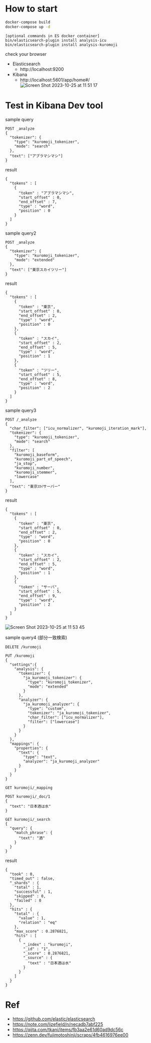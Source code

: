 # How to start
```bash
docker-compose build
docker-compose up -d
```


```
[optional commands in ES docker container]
bin/elasticsearch-plugin install analysis-icu
bin/elasticsearch-plugin install analysis-kuromoji
```

check your browser
* Elasticsearch
  * http://localhost:9200
* Kibana
  * http://localhost:5601/app/home#/
  ![Screen Shot 2023-10-25 at 11 51 17](https://github.com/Baplisca/elastic-search-sandbox/assets/65814732/030a92e1-ce54-4655-8624-355e06b1bc1e)


# Test in Kibana Dev tool
sample query
```
POST _analyze
{
  "tokenizer": {
    "type": "kuromoji_tokenizer",
    "mode": "search"
  },
  "text": ["アブラマシマシ"]
}
```
result
```
{
  "tokens" : [
    {
      "token" : "アブラマシマシ",
      "start_offset" : 0,
      "end_offset" : 7,
      "type" : "word",
      "position" : 0
    }
  ]
}
```

sample query2
```
POST _analyze
{
  "tokenizer": {
    "type": "kuromoji_tokenizer",
    "mode": "extended"
  },
  "text": ["東京スカイツリー"]
}
```

result
```
{
  "tokens" : [
    {
      "token" : "東京",
      "start_offset" : 0,
      "end_offset" : 2,
      "type" : "word",
      "position" : 0
    },
    {
      "token" : "スカイ",
      "start_offset" : 2,
      "end_offset" : 5,
      "type" : "word",
      "position" : 1
    },
    {
      "token" : "ツリー",
      "start_offset" : 5,
      "end_offset" : 8,
      "type" : "word",
      "position" : 2
    }
  ]
}
```

sample query3
```
POST /_analyze
{
  "char_filter": ["icu_normalizer", "kuromoji_iteration_mark"],
  "tokenizer": {
    "type": "kuromoji_tokenizer",
    "mode": "search"
  },
  "filter": [
    "kuromoji_baseform",
    "kuromoji_part_of_speech",
    "ja_stop",
    "kuromoji_number",
    "kuromoji_stemmer",
    "lowercase"
  ],
  "text": "東京ｽｶｲサーバー"
}
```

result
```
{
  "tokens" : [
    {
      "token" : "東京",
      "start_offset" : 0,
      "end_offset" : 2,
      "type" : "word",
      "position" : 0
    },
    {
      "token" : "スカイ",
      "start_offset" : 2,
      "end_offset" : 5,
      "type" : "word",
      "position" : 1
    },
    {
      "token" : "サーバ",
      "start_offset" : 5,
      "end_offset" : 9,
      "type" : "word",
      "position" : 2
    }
  ]
}
```
![Screen Shot 2023-10-25 at 11 53 45](https://github.com/Baplisca/elastic-search-sandbox/assets/65814732/fcbf11a6-dd2a-4c81-b401-685ea5192c5a)

sample query4 (部分一致検索)
```
DELETE /kuromoji

PUT /kuromoji
{
  "settings":{
    "analysis": {
      "tokenizer": {
        "ja_kuromoji_tokenizer": {
          "type": "kuromoji_tokenizer",
          "mode": "extended"
        }
      },
      "analyzer": {
        "ja_kuromoji_analyzer": {
          "type": "custom",
          "tokenizer": "ja_kuromoji_tokenizer",
          "char_filter": ["icu_normalizer"],
          "filter": ["lowercase"]
        }
      }
    }
  },
  "mappings": {
    "properties": {
      "text": {
        "type": "text",
        "analyzer": "ja_kuromoji_analyzer"
      }
    }
  }
}

GET kuromoji/_mapping

POST kuromoji/_doc/1
{
  "text": "日本酒は水"
}

GET kuromoji/_search
{
  "query": {
    "match_phrase": {
      "text": "酒"
    }
  }
}
```

result
```
{
  "took" : 0,
  "timed_out" : false,
  "_shards" : {
    "total" : 1,
    "successful" : 1,
    "skipped" : 0,
    "failed" : 0
  },
  "hits" : {
    "total" : {
      "value" : 1,
      "relation" : "eq"
    },
    "max_score" : 0.2876821,
    "hits" : [
      {
        "_index" : "kuromoji",
        "_id" : "1",
        "_score" : 0.2876821,
        "_source" : {
          "text" : "日本酒は水"
        }
      }
    ]
  }
}

```

# Ref
* https://github.com/elastic/elasticsearch
* https://note.com/lizefield/n/necadb7abf225
* https://qiita.com/tkani/items/fb3aa2e61d60ad9dc56c
* https://zenn.dev/fujimotoshinji/scraps/4fb4616976ee00